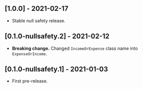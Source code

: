 ## [1.0.0] - 2021-02-17

* Stable null safety release.

## [0.1.0-nullsafety.2] - 2021-02-12

* **Breaking change.** Changed `IncomeOrExpense` class name into `ExpenseOrIncome`.

## [0.1.0-nullsafety.1] - 2021-01-03

* First pre-release.
